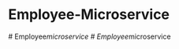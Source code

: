 # Employee-Microservice

#   E m p l o y e e _ m i c r o s e r v i c e  
 #   E m p l o y e e _ m i c r o s e r v i c e  
 